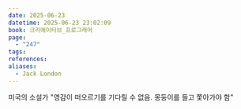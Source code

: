 ```yaml
---
date: 2025-06-23
datetime: 2025-06-23 23:02:09
book: 크리에이티브_프로그래머
page:
  - "247"
tags: 
references: 
aliases:
  - Jack London
---
```

미국의 소설가
"영감이 떠오르기를 기다릴 수 없음. 몽둥이를 들고 쫓아가야 함"